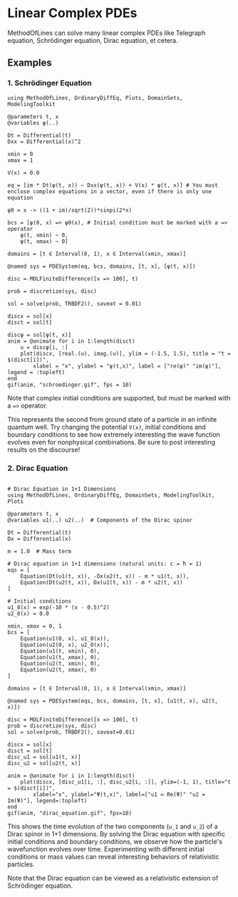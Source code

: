 # Linear Complex PDEs

MethodOfLines can solve many linear complex PDEs like Telegraph equation, Schrödinger equation, Dirac equation, et cetera.

## Examples

### 1. Schrödinger Equation
```@example schro
using MethodOfLines, OrdinaryDiffEq, Plots, DomainSets, ModelingToolkit

@parameters t, x
@variables ψ(..)

Dt = Differential(t)
Dxx = Differential(x)^2

xmin = 0
xmax = 1

V(x) = 0.0

eq = [im * Dt(ψ(t, x)) ~ Dxx(ψ(t, x)) + V(x) * ψ(t, x)] # You must enclose complex equations in a vector, even if there is only one equation

ψ0 = x -> ((1 + im)/sqrt(2))*sinpi(2*x)

bcs = [ψ(0, x) => ψ0(x), # Initial condition must be marked with a => operator
    ψ(t, xmin) ~ 0,
    ψ(t, xmax) ~ 0]

domains = [t ∈ Interval(0, 1), x ∈ Interval(xmin, xmax)]

@named sys = PDESystem(eq, bcs, domains, [t, x], [ψ(t, x)])

disc = MOLFiniteDifference([x => 100], t)

prob = discretize(sys, disc)

sol = solve(prob, TRBDF2(), saveat = 0.01)

discx = sol[x]
disct = sol[t]

discψ = sol[ψ(t, x)]
anim = @animate for i in 1:length(disct)
    u = discψ[i, :]
    plot(discx, [real.(u), imag.(u)], ylim = (-1.5, 1.5), title = "t = $(disct[i])",
        xlabel = "x", ylabel = "ψ(t,x)", label = ["re(ψ)" "im(ψ)"], legend = :topleft)
end
gif(anim, "schroedinger.gif", fps = 10)
```

Note that complex initial conditions are supported, but must be marked with a `=>` operator.

This represents the second from ground state of a particle in an infinite quantum well. Try changing the potential `V(x)`, initial conditions and boundary conditions to see how extremely interesting the wave function evolves even for nonphysical combinations. Be sure to post interesting results on the discourse!


### 2. Dirac Equation
```@example dirac

# Dirac Equation in 1+1 Dimensions
using MethodOfLines, OrdinaryDiffEq, DomainSets, ModelingToolkit, Plots

@parameters t, x
@variables u1(..) u2(..)  # Components of the Dirac spinor

Dt = Differential(t)
Dx = Differential(x)

m = 1.0  # Mass term

# Dirac equation in 1+1 dimensions (natural units: c = ħ = 1)
eqs = [
    Equation(Dt(u1(t, x)), -Dx(u2(t, x)) - m * u1(t, x)),
    Equation(Dt(u2(t, x)), Dx(u1(t, x)) - m * u2(t, x))
]

# Initial conditions
u1_0(x) = exp(-10 * (x - 0.5)^2)
u2_0(x) = 0.0

xmin, xmax = 0, 1
bcs = [
    Equation(u1(0, x), u1_0(x)),
    Equation(u2(0, x), u2_0(x)),
    Equation(u1(t, xmin), 0),
    Equation(u1(t, xmax), 0),
    Equation(u2(t, xmin), 0),
    Equation(u2(t, xmax), 0)
]

domains = [t ∈ Interval(0, 1), x ∈ Interval(xmin, xmax)]

@named sys = PDESystem(eqs, bcs, domains, [t, x], [u1(t, x), u2(t, x)])

disc = MOLFiniteDifference([x => 100], t)
prob = discretize(sys, disc)
sol = solve(prob, TRBDF2(), saveat=0.01)

discx = sol[x]
disct = sol[t]
disc_u1 = sol[u1(t, x)]
disc_u2 = sol[u2(t, x)]

anim = @animate for i in 1:length(disct)
    plot(discx, [disc_u1[i, :], disc_u2[i, :]], ylim=(-1, 1), title="t = $(disct[i])",
        xlabel="x", ylabel="Ψ(t,x)", label=["u1 = Re(Ψ)" "u2 = Im(Ψ)"], legend=:topleft)
end
gif(anim, "dirac_equation.gif", fps=10)
```
This shows the time evolution of the two components (`u_1` and `u_2`) of a Dirac spinor in 1+1 dimensions. By solving the Dirac equation with specific initial conditions and boundary conditions, we observe how the particle's wavefunction evolves over time. Experimenting with different initial conditions or mass values can reveal interesting behaviors of relativistic particles.

Note that the Dirac equation can be viewed as a relativistic extension of Schrödinger equation.

